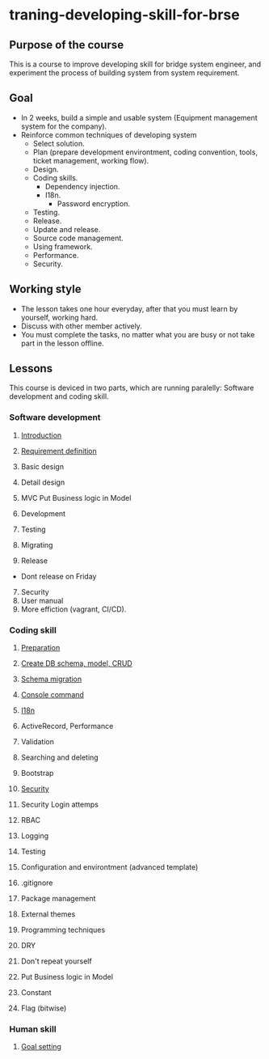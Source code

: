 # traning-developing-skill-for-brse

## Purpose of the course

This is a course to improve developing skill for bridge system engineer, and experiment the process of building system from system requirement.

## Goal

* In 2 weeks, build a simple and usable system (Equipment management system for the company).
* Reinforce common techniques of developing system
  * Select solution.
  * Plan (prepare development environtment, coding convention, tools, ticket management, working flow).
  * Design.
  * Coding skills.
    * Dependency injection.
    * I18n.
		* Password encryption.
  * Testing.
  * Release.
  * Update and release.
  * Source code management.
  * Using framework.
  * Performance.
  * Security.

## Working style

* The lesson takes one hour everyday, after that you must learn by yourself, working hard.
* Discuss with other member actively.
* You must complete the tasks, no matter what you are busy or not take part in the lesson offline.

## Lessons

This course is deviced in two parts, which are running paralelly: Software development and coding skill.

### Software development

1. [Introduction](./docs/softdev/introduction/README.md)
2. [Requirement definition](./docs/softdev/requirement/README.md)
2. Basic design
3. Detail design
  1. MVC Put Business logic in Model

4. Development
5. Testing
5. Migrating
6. Release
  * Dont release on Friday
7. Security
9. User manual
8. More effiction (vagrant, CI/CD).

### Coding skill

1. [Preparation](./docs/codingskill/preparation/README.md)
1. [Create DB schema, model, CRUD](./docs/codingskill/crud/README.md)
1. [Schema migration](./docs/codingskill/schemamigration/README.md)
1. [Console command](./docs/codingskill/commandline/README.md)
1. [I18n](./docs/codingskill/i18n/README.md)
1. ActiveRecord, Performance
1. Validation
1. Searching and deleting
1. Bootstrap
1. [Security](./docs/codingskill/security/README.md)
  1. Security
    Login attemps
  1. RBAC
1. Logging
1. Testing
1. Configuration and environtment (advanced template)
1. .gitignore
1. Package management
1. External themes

1. Programming techniques
  1. DRY
  1. Don't repeat yourself
  1. Put Business logic in Model
  1. Constant
  1. Flag (bitwise)

### Human skill

1. [Goal setting](./docs/humanskill/goalsetting/README.md)
